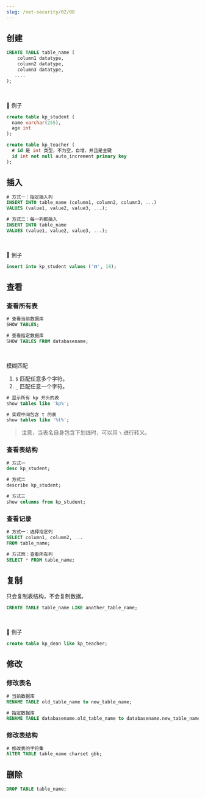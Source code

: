```yaml
---
slug: /net-security/02/08
---
```


## 创建

```sql
CREATE TABLE table_name (
    column1 datatype,
    column2 datatype,
    column3 datatype,
   ....
);
```

<br />

🌰 例子

```sql
create table kp_student (
  name varchar(255),
  age int
);

create table kp_teacher (
  # id 是 int 类型，不为空，自增，并且是主键
  id int not null auto_increment primary key
);
```

## 插入

```sql
# 方式一：指定插入列
INSERT INTO table_name (column1, column2, column3, ...)
VALUES (value1, value2, value3, ...);

# 方式二：每一列都插入
INSERT INTO table_name
VALUES (value1, value2, value3, ...);
```

<br />

🌰 例子

```sql
insert into kp_student values ('𝞹', 18);
```

## 查看

### 查看所有表

```sql
# 查看当前数据库
SHOW TABLES;

# 查看指定数据库
SHOW TABLES FROM databasename;

```

<br />

模糊匹配

1. `$` 匹配任意多个字符。
2. `_` 匹配任意一个字符。

```sql
# 显示所有 kp 开头的表
show tables like 'kp%';

# 实现中间包含 t 的表
show tables like '%t%';
```

> 注意，当表名自身包含下划线时，可以用 `\` 进行转义。



### 查看表结构

```sql
# 方式一
desc kp_student;

# 方式二
describe kp_student;

# 方式三
show columns from kp_student;
```



### 查看记录

```sql
# 方式一：选择指定列
SELECT column1, column2, ...
FROM table_name;

# 方式而：查看所有列
SELECT * FROM table_name;
```

## 复制

只会复制表结构，不会复制数据。

```sql
CREATE TABLE table_name LIKE another_table_name;
```

<br />

🌰 例子

```sql
create table kp_dean like kp_teacher;
```

## 修改

### 修改表名

```sql
# 当前数据库
RENAME TABLE old_table_name to new_table_name;

# 指定数据库
RENAME TABLE databasename.old_table_name to databasename.new_table_name;
```

### 修改表结构

```sql
# 修改表的字符集
AlTER TABLE table_name charset gbk;
```

## 删除

```sql
DROP TABLE table_name;
```